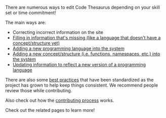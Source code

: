 There are numerous ways to edit Code Thesaurus depending on your skill set or time commitment!

The main ways are:

* Correcting incorrect information on the site
* [Filling in information that's missing (like a language that doesn't have a concept/structure yet)](../thesaurus/add-lang-concept.md)
* [Adding a new programming language into the system](../thesaurus/add-new-lang.md)
* [Adding a new concept/structure (i.e. functions, namespaces, etc.) into the system](../thesaurus/add-new-structure.md)
* [Updating information to reflect a new version of a programming language](../thesaurus/add-new-lang-version.md)

There are also some [best practices](../thesaurus/best-practices.md) that have been standardized as the project has grown to help keep things consistent. We recommend people review those while contributing.

Also check out how the [contributing process](../thesaurus/contributing.md) works.

Check out the related pages to learn more!


